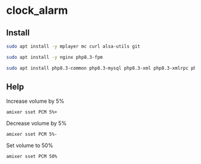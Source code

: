 # clock_alarm

## Install

```bash
sudo apt install -y mplayer mc curl alsa-utils git

sudo apt install -y nginx php8.3-fpm

sudo apt install php8.3-common php8.3-mysql php8.3-xml php8.3-xmlrpc php8.3-curl php8.3-gd php8.3-imagick php8.3-cli php8.3-dev php8.3-imap php8.3-mbstring php8.3-opcache php8.3-soap php8.3-zip php8.3-intl -y
```

## Help

Increase volume by 5%

```amixer sset PCM 5%+```

Decrease volume by 5%

```amixer sset PCM 5%-```

Set volume to 50%

```amixer sset PCM 50%```
